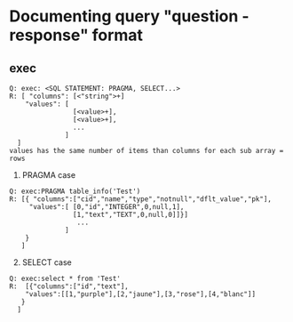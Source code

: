 # Documenting query "question - response" format

## exec

  ```
 Q: exec: <SQL STATEMENT: PRAGMA, SELECT...>
 R: [ "columns": [<"string">+]
      "values": [
                  [<value>+],
                  [<value>+],
                  ...
                ]
    ]
  values has the same number of items than columns for each sub array = rows
  ```

 1. PRAGMA case
 
  ```
 Q: exec:PRAGMA table_info('Test')
 R: [{ "columns":["cid","name","type","notnull","dflt_value","pk"],
       "values":[ [0,"id","INTEGER",0,null,1],
                  [1,"text","TEXT",0,null,0]]}]
                   ...
                ]
      }
     ]
  ```
  
 2. SELECT case
 
   ```
 Q: exec:select * from 'Test'
 R:  [{"columns":["id","text"],
       "values":[[1,"purple"],[2,"jaune"],[3,"rose"],[4,"blanc"]]
      }
     ]
  ```
